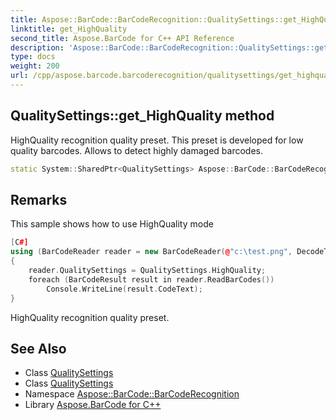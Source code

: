 ```yaml
---
title: Aspose::BarCode::BarCodeRecognition::QualitySettings::get_HighQuality method
linktitle: get_HighQuality
second_title: Aspose.BarCode for C++ API Reference
description: 'Aspose::BarCode::BarCodeRecognition::QualitySettings::get_HighQuality method. HighQuality recognition quality preset. This preset is developed for low quality barcodes. Allows to detect highly damaged barcodes in C++.'
type: docs
weight: 200
url: /cpp/aspose.barcode.barcoderecognition/qualitysettings/get_highquality/
---
```

## QualitySettings::get_HighQuality method


HighQuality recognition quality preset. This preset is developed for low quality barcodes. Allows to detect highly damaged barcodes.

```cpp
static System::SharedPtr<QualitySettings> Aspose::BarCode::BarCodeRecognition::QualitySettings::get_HighQuality()
```

## Remarks


This sample shows how to use HighQuality mode 
```cpp
[C#]
using (BarCodeReader reader = new BarCodeReader(@"c:\test.png", DecodeType.Code39Extended, DecodeType.Code128))
{
    reader.QualitySettings = QualitySettings.HighQuality;
    foreach (BarCodeResult result in reader.ReadBarCodes())
        Console.WriteLine(result.CodeText);
}
```


HighQuality recognition quality preset. 



## See Also

* Class [QualitySettings](../)
* Class [QualitySettings](../)
* Namespace [Aspose::BarCode::BarCodeRecognition](../../)
* Library [Aspose.BarCode for C++](../../../)
